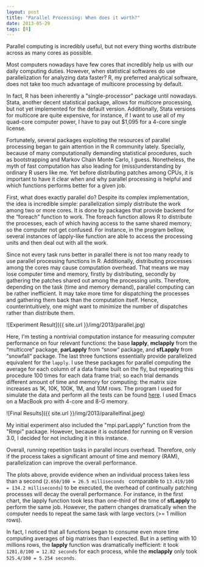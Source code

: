 ```yaml
---
layout: post
title: "Parallel Processing: When does it worth?"
date: 2013-05-29
tags: [R]
---
```


Parallel computing is incredibly useful, but not every thing worths distribute across as many cores as possible.

Most computers nowadays have few cores that incredibly help us with our daily computing duties. However, when statistical softwares do use parallelization for analyzing data faster? R, my preferred analytical software, does not take too much advantage of multicore processing by default. 

In fact, R has been inherently a "single-processor" package until nowadays. Stata, another decent statistical package, allows for multicore processing, but not yet implemented for the default version. Additionally, Stata versions for multicore are quite expensive, for instance, if I want to use all of my quad-core computer power, I have to pay out $1,095 for a 4-core single license.

Fortunately, several packages exploiting the resources of parallel processing began to gain attention in the R community lately. Specially, because of many computationally demanding statistical procedures, such as bootstrapping and Markov Chain Monte Carlo, I guess. Nonetheless, the myth of fast computation has also leading for (miss)understanding by ordinary R users like me. Yet before distributing patches among CPUs, it is important to have it clear when and why parallel processing is helpful and which functions performs better for a given job.

First, what does exactly parallel do? Despite its complex implementation, the idea is incredible simple: parallelization simply distribute the work among two or more cores. It is done by packages that provide backend for the “foreach” function to work. The foreach function allows R to distribute the processes, each of which having access to the same shared memory; so the computer not get confused. For instance, in the program bellow, several instances of lapply-like function are able to access the processing units and then deal out with all the work.

Since not every task runs better in parallel there is not too many ready to use parallel processing functions in R. Additionally, distributing processes among the cores may cause computation overhead. That means we may lose computer time and memory, firstly by distributing, secondly by gathering the patches shared out among the processing units. Therefore, depending on the task (time and memory demand), parallel computing can be rather inefficient. It may take more time for dispatching the processes and gathering them back than the computation itself. Hence, counterintuitively, one might want to minimize the number of dispatches rather than distribute them.

![Experiment Result]({{ site.url }}/img/2013/parallel.jpg)

Here, I'm testing a nontrivial computation instance for measuring computer performance on four relevant functions: the base **lapply**, **mclapply** from the “multicore“ package, **parLapply** from “snow” package, and **sfLapply** from “snowfall“ package. The last three functions essentially provide parallelized equivalent for the `lapply`. I use these packages for parallel computing the average for each column of a data frame built on the fly, but repeating this procedure 100 times for each data frame trial; so each trial demands different amount of time and memory for computing: the matrix size increases as 1K, 10K, 100K, 1M, and 10M rows. The program I used for simulate the data and perform all the tests can be found [here](https://gist.github.com/danielmarcelino/5668701). I used Emacs on a MacBook pro with 4-core and 8-G memory.

![Final Results]({{ site.url }}/img/2013/parallelfinal.jpeg)

My initial experiment also included the "mpi.parLapply" function from the "Rmpi" package. However, because it is outdated for running on R version 3.0, I decided for not including it in this instance.

Overall, running repetition tasks in parallel incurs overhead. Therefore, only if the process takes a significant amount of time and memory (RAM), parallelization can improve the overall performance. 

The plots above, provide evidence when an individual process takes less than a second (`2.650/100 = 26.5 milliseconds ` comparable to `13.419/100 = 134.2 milliseconds`) to be executed, the overhead of continually patching processes will decay the overall performance. For instance, in the first chart, the lapply function took less than one-third of the time of **sfLapply** to perform the same job. However, the pattern changes dramatically when the computer needs to repeat the same task with large vectors (>= 1 million rows). 

In fact, I noticed that all functions began to consume even more time computing  averages of big matrixes than I expected. But in a setting with 10 millions rows, the **lapply** function was dramatically inefficient: it took `1281.8/100 = 12.82 seconds` for each process, while the **mclapply** only took `525.4/100 = 5.254 seconds`.

